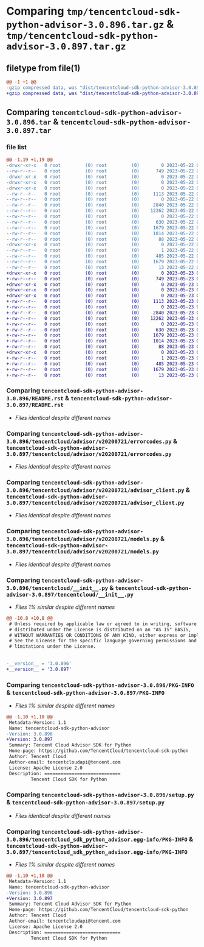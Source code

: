 # Comparing `tmp/tencentcloud-sdk-python-advisor-3.0.896.tar.gz` & `tmp/tencentcloud-sdk-python-advisor-3.0.897.tar.gz`

## filetype from file(1)

```diff
@@ -1 +1 @@
-gzip compressed data, was "dist/tencentcloud-sdk-python-advisor-3.0.896.tar", last modified: Mon May 22 00:13:14 2023, max compression
+gzip compressed data, was "dist/tencentcloud-sdk-python-advisor-3.0.897.tar", last modified: Tue May 23 02:12:21 2023, max compression
```

## Comparing `tencentcloud-sdk-python-advisor-3.0.896.tar` & `tencentcloud-sdk-python-advisor-3.0.897.tar`

### file list

```diff
@@ -1,19 +1,19 @@
-drwxr-xr-x   0 root         (0) root         (0)        0 2023-05-22 00:13:14.000000 tencentcloud-sdk-python-advisor-3.0.896/
--rw-r--r--   0 root         (0) root         (0)      749 2023-05-22 00:13:14.000000 tencentcloud-sdk-python-advisor-3.0.896/README.rst
-drwxr-xr-x   0 root         (0) root         (0)        0 2023-05-22 00:13:14.000000 tencentcloud-sdk-python-advisor-3.0.896/tencentcloud/
-drwxr-xr-x   0 root         (0) root         (0)        0 2023-05-22 00:13:14.000000 tencentcloud-sdk-python-advisor-3.0.896/tencentcloud/advisor/
-drwxr-xr-x   0 root         (0) root         (0)        0 2023-05-22 00:13:14.000000 tencentcloud-sdk-python-advisor-3.0.896/tencentcloud/advisor/v20200721/
--rw-r--r--   0 root         (0) root         (0)     1113 2023-05-22 00:13:14.000000 tencentcloud-sdk-python-advisor-3.0.896/tencentcloud/advisor/v20200721/errorcodes.py
--rw-r--r--   0 root         (0) root         (0)        0 2023-05-22 00:13:14.000000 tencentcloud-sdk-python-advisor-3.0.896/tencentcloud/advisor/v20200721/__init__.py
--rw-r--r--   0 root         (0) root         (0)     2840 2023-05-22 00:13:14.000000 tencentcloud-sdk-python-advisor-3.0.896/tencentcloud/advisor/v20200721/advisor_client.py
--rw-r--r--   0 root         (0) root         (0)    12262 2023-05-22 00:13:14.000000 tencentcloud-sdk-python-advisor-3.0.896/tencentcloud/advisor/v20200721/models.py
--rw-r--r--   0 root         (0) root         (0)        0 2023-05-22 00:13:14.000000 tencentcloud-sdk-python-advisor-3.0.896/tencentcloud/advisor/__init__.py
--rw-r--r--   0 root         (0) root         (0)      630 2023-05-22 00:13:14.000000 tencentcloud-sdk-python-advisor-3.0.896/tencentcloud/__init__.py
--rw-r--r--   0 root         (0) root         (0)     1679 2023-05-22 00:13:14.000000 tencentcloud-sdk-python-advisor-3.0.896/PKG-INFO
--rw-r--r--   0 root         (0) root         (0)     1014 2023-05-22 00:13:14.000000 tencentcloud-sdk-python-advisor-3.0.896/setup.py
--rw-r--r--   0 root         (0) root         (0)       88 2023-05-22 00:13:14.000000 tencentcloud-sdk-python-advisor-3.0.896/setup.cfg
-drwxr-xr-x   0 root         (0) root         (0)        0 2023-05-22 00:13:14.000000 tencentcloud-sdk-python-advisor-3.0.896/tencentcloud_sdk_python_advisor.egg-info/
--rw-r--r--   0 root         (0) root         (0)        1 2023-05-22 00:13:14.000000 tencentcloud-sdk-python-advisor-3.0.896/tencentcloud_sdk_python_advisor.egg-info/dependency_links.txt
--rw-r--r--   0 root         (0) root         (0)      485 2023-05-22 00:13:14.000000 tencentcloud-sdk-python-advisor-3.0.896/tencentcloud_sdk_python_advisor.egg-info/SOURCES.txt
--rw-r--r--   0 root         (0) root         (0)     1679 2023-05-22 00:13:14.000000 tencentcloud-sdk-python-advisor-3.0.896/tencentcloud_sdk_python_advisor.egg-info/PKG-INFO
--rw-r--r--   0 root         (0) root         (0)       13 2023-05-22 00:13:14.000000 tencentcloud-sdk-python-advisor-3.0.896/tencentcloud_sdk_python_advisor.egg-info/top_level.txt
+drwxr-xr-x   0 root         (0) root         (0)        0 2023-05-23 02:12:21.000000 tencentcloud-sdk-python-advisor-3.0.897/
+-rw-r--r--   0 root         (0) root         (0)      749 2023-05-23 02:12:21.000000 tencentcloud-sdk-python-advisor-3.0.897/README.rst
+drwxr-xr-x   0 root         (0) root         (0)        0 2023-05-23 02:12:21.000000 tencentcloud-sdk-python-advisor-3.0.897/tencentcloud/
+drwxr-xr-x   0 root         (0) root         (0)        0 2023-05-23 02:12:21.000000 tencentcloud-sdk-python-advisor-3.0.897/tencentcloud/advisor/
+drwxr-xr-x   0 root         (0) root         (0)        0 2023-05-23 02:12:21.000000 tencentcloud-sdk-python-advisor-3.0.897/tencentcloud/advisor/v20200721/
+-rw-r--r--   0 root         (0) root         (0)     1113 2023-05-23 02:12:21.000000 tencentcloud-sdk-python-advisor-3.0.897/tencentcloud/advisor/v20200721/errorcodes.py
+-rw-r--r--   0 root         (0) root         (0)        0 2023-05-23 02:12:21.000000 tencentcloud-sdk-python-advisor-3.0.897/tencentcloud/advisor/v20200721/__init__.py
+-rw-r--r--   0 root         (0) root         (0)     2840 2023-05-23 02:12:21.000000 tencentcloud-sdk-python-advisor-3.0.897/tencentcloud/advisor/v20200721/advisor_client.py
+-rw-r--r--   0 root         (0) root         (0)    12262 2023-05-23 02:12:21.000000 tencentcloud-sdk-python-advisor-3.0.897/tencentcloud/advisor/v20200721/models.py
+-rw-r--r--   0 root         (0) root         (0)        0 2023-05-23 02:12:21.000000 tencentcloud-sdk-python-advisor-3.0.897/tencentcloud/advisor/__init__.py
+-rw-r--r--   0 root         (0) root         (0)      630 2023-05-23 02:12:21.000000 tencentcloud-sdk-python-advisor-3.0.897/tencentcloud/__init__.py
+-rw-r--r--   0 root         (0) root         (0)     1679 2023-05-23 02:12:21.000000 tencentcloud-sdk-python-advisor-3.0.897/PKG-INFO
+-rw-r--r--   0 root         (0) root         (0)     1014 2023-05-23 02:12:21.000000 tencentcloud-sdk-python-advisor-3.0.897/setup.py
+-rw-r--r--   0 root         (0) root         (0)       88 2023-05-23 02:12:21.000000 tencentcloud-sdk-python-advisor-3.0.897/setup.cfg
+drwxr-xr-x   0 root         (0) root         (0)        0 2023-05-23 02:12:21.000000 tencentcloud-sdk-python-advisor-3.0.897/tencentcloud_sdk_python_advisor.egg-info/
+-rw-r--r--   0 root         (0) root         (0)        1 2023-05-23 02:12:21.000000 tencentcloud-sdk-python-advisor-3.0.897/tencentcloud_sdk_python_advisor.egg-info/dependency_links.txt
+-rw-r--r--   0 root         (0) root         (0)      485 2023-05-23 02:12:21.000000 tencentcloud-sdk-python-advisor-3.0.897/tencentcloud_sdk_python_advisor.egg-info/SOURCES.txt
+-rw-r--r--   0 root         (0) root         (0)     1679 2023-05-23 02:12:21.000000 tencentcloud-sdk-python-advisor-3.0.897/tencentcloud_sdk_python_advisor.egg-info/PKG-INFO
+-rw-r--r--   0 root         (0) root         (0)       13 2023-05-23 02:12:21.000000 tencentcloud-sdk-python-advisor-3.0.897/tencentcloud_sdk_python_advisor.egg-info/top_level.txt
```

### Comparing `tencentcloud-sdk-python-advisor-3.0.896/README.rst` & `tencentcloud-sdk-python-advisor-3.0.897/README.rst`

 * *Files identical despite different names*

### Comparing `tencentcloud-sdk-python-advisor-3.0.896/tencentcloud/advisor/v20200721/errorcodes.py` & `tencentcloud-sdk-python-advisor-3.0.897/tencentcloud/advisor/v20200721/errorcodes.py`

 * *Files identical despite different names*

### Comparing `tencentcloud-sdk-python-advisor-3.0.896/tencentcloud/advisor/v20200721/advisor_client.py` & `tencentcloud-sdk-python-advisor-3.0.897/tencentcloud/advisor/v20200721/advisor_client.py`

 * *Files identical despite different names*

### Comparing `tencentcloud-sdk-python-advisor-3.0.896/tencentcloud/advisor/v20200721/models.py` & `tencentcloud-sdk-python-advisor-3.0.897/tencentcloud/advisor/v20200721/models.py`

 * *Files identical despite different names*

### Comparing `tencentcloud-sdk-python-advisor-3.0.896/tencentcloud/__init__.py` & `tencentcloud-sdk-python-advisor-3.0.897/tencentcloud/__init__.py`

 * *Files 1% similar despite different names*

```diff
@@ -10,8 +10,8 @@
 # Unless required by applicable law or agreed to in writing, software
 # distributed under the License is distributed on an "AS IS" BASIS,
 # WITHOUT WARRANTIES OR CONDITIONS OF ANY KIND, either express or implied.
 # See the License for the specific language governing permissions and
 # limitations under the License.
 
 
-__version__ = '3.0.896'
+__version__ = '3.0.897'
```

### Comparing `tencentcloud-sdk-python-advisor-3.0.896/PKG-INFO` & `tencentcloud-sdk-python-advisor-3.0.897/PKG-INFO`

 * *Files 1% similar despite different names*

```diff
@@ -1,10 +1,10 @@
 Metadata-Version: 1.1
 Name: tencentcloud-sdk-python-advisor
-Version: 3.0.896
+Version: 3.0.897
 Summary: Tencent Cloud Advisor SDK for Python
 Home-page: https://github.com/TencentCloud/tencentcloud-sdk-python
 Author: Tencent Cloud
 Author-email: tencentcloudapi@tencent.com
 License: Apache License 2.0
 Description: ============================
         Tencent Cloud SDK for Python
```

### Comparing `tencentcloud-sdk-python-advisor-3.0.896/setup.py` & `tencentcloud-sdk-python-advisor-3.0.897/setup.py`

 * *Files identical despite different names*

### Comparing `tencentcloud-sdk-python-advisor-3.0.896/tencentcloud_sdk_python_advisor.egg-info/PKG-INFO` & `tencentcloud-sdk-python-advisor-3.0.897/tencentcloud_sdk_python_advisor.egg-info/PKG-INFO`

 * *Files 1% similar despite different names*

```diff
@@ -1,10 +1,10 @@
 Metadata-Version: 1.1
 Name: tencentcloud-sdk-python-advisor
-Version: 3.0.896
+Version: 3.0.897
 Summary: Tencent Cloud Advisor SDK for Python
 Home-page: https://github.com/TencentCloud/tencentcloud-sdk-python
 Author: Tencent Cloud
 Author-email: tencentcloudapi@tencent.com
 License: Apache License 2.0
 Description: ============================
         Tencent Cloud SDK for Python
```

